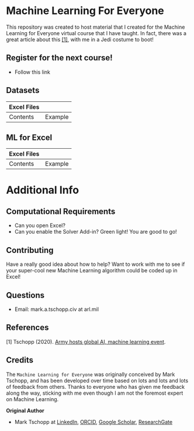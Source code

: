 # Machine Learning For Everyone

This repository was created to host material that I created for the Machine Learning for Everyone virtual course that I have taught. In fact, there was a great article about this [[1]](#1), with me in a Jedi costume to boot!

## Register for the next course!
- Follow this link

## Datasets
| Excel Files |    |
| ----------- | ----------- |
| Contents | Example |

## ML for Excel
| Excel Files |    |
| ----------- | ----------- |
| Contents | Example |


# Additional Info
## Computational Requirements
- Can you open Excel?
- Can you enable the Solver Add-in?
Green light! You are good to go!

## Contributing
Have a really good idea about how to help?  Want to work with me to see if your super-cool new Machine Learning algorithm could be coded up in Excel!  

## Questions
- Email: mark.a.tschopp.civ at arl.mil

## References
<a id="1">[1]</a>
Tschopp (2020).
[Army hosts global AI, machine learning event](https://www.army.mil/article/246398/army_hosts_global_ai_machine_learning_event).

## Credits

The ``Machine Learning for Everyone`` was originally conceived by Mark Tschopp, and has been developed over time based on lots and lots and lots of feedback from others. 
Thanks to everyone who has given me feedback along the way, sticking with me even though I am not the foremost expert on Machine Learning.

**Original Author**
- Mark Tschopp at [LinkedIn](https://www.linkedin.com/in/mark-tschopp/), [ORCID](https://orcid.org/0000-0001-8471-5035), [Google Scholar](https://scholar.google.com/citations?user=dg2m2WsAAAAJ&hl=en), [ResearchGate](https://www.researchgate.net/profile/Mark-Tschopp)

